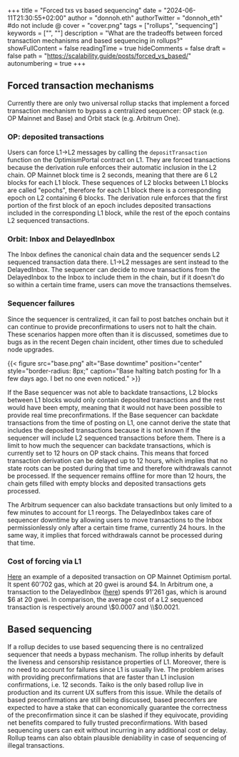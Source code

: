 +++
title = "Forced txs vs based sequencing"
date = "2024-06-11T21:30:55+02:00"
author = "donnoh.eth"
authorTwitter = "donnoh_eth" #do not include @
cover = "cover.png"
tags = ["rollups", "sequencing"]
keywords = ["", ""]
description = "What are the tradeoffs between forced transaction mechanisms and based sequencing in rollups?"
showFullContent = false
readingTime = true
hideComments = false
draft = false
path = "https://scalability.guide/posts/forced_vs_based/"
autonumbering = true
+++

## Forced transaction mechanisms

Currently there are only two universal rollup stacks that implement a forced transaction mechanism to bypass a centralized sequencer: OP stack (e.g. OP Mainnet and Base) and Orbit stack (e.g. Arbitrum One).

### OP: deposited transactions

Users can force L1->L2 messages by calling the `depositTransaction` function on the OptimismPortal contract on L1. They are forced transactions because the derivation rule enforces their automatic inclusion in the L2 chain. OP Mainnet block time is 2 seconds, meaning that there are 6 L2 blocks for each L1 block. These sequences of L2 blocks between L1 blocks are called "epochs", therefore for each L1 block there is a corresponding epoch on L2 containing 6 blocks. The derivation rule enforces that the first portion of the first block of an epoch includes deposited transactions included in the corresponding L1 block, while the rest of the epoch contains L2 sequenced transactions.

### Orbit: Inbox and DelayedInbox

The Inbox defines the canonical chain data and the sequencer sends L2 sequenced transaction data there. L1->L2 messages are sent instead to the DelayedInbox. The sequencer can decide to move transactions from the DelayedInbox to the Inbox to include them in the chain, but if it doesn't do so within a certain time frame, users can move the transactions themselves.

### Sequencer failures

Since the sequencer is centralized, it can fail to post batches onchain but it can continue to provide preconfirmations to users not to halt the chain. These scenarios happen more often than it is discussed, sometimes due to bugs as in the recent Degen chain incident, other times due to scheduled node upgrades.

{{< figure src="base.png" alt="Base downtime" position="center" style="border-radius: 8px;" caption="Base halting batch posting for 1h a few days ago. I bet no one even noticed." >}}

If the Base sequencer was not able to backdate transactions, L2 blocks between L1 blocks would only contain deposited transactions and the rest would have been empty, meaning that it would not have been possible to provide real time preconfirmations. If the Base sequencer can backdate transactions from the time of posting on L1, one cannot derive the state that includes the deposited transactions because it is not known if the sequencer will include L2 sequenced transactions before them. There is a limit to how much the sequencer can backdate transactions, which is currently set to 12 hours on OP stack chains. This means that forced transaction derivation can be delayed up to 12 hours, which implies that no state roots can be posted during that time and therefore withdrawals cannot be processed. If the sequencer remains offline for more than 12 hours, the chain gets filled with empty blocks and deposited transactions gets processed.

The Arbitrum sequencer can also backdate transactions but only limited to a few minutes to account for L1 reorgs. The DelayedInbox takes care of sequencer downtime by allowing users to move transactions to the Inbox permissionlessly only after a certain time frame, currently 24 hours. In the same way, it implies that forced withdrawals cannot be processed during that time.

### Cost of forcing via L1

[Here](https://etherscan.io/tx/0x0a1695ac95217f245249dfc72419a67738eba4ac708b1a722f28814970200f49) an example of a deposited transaction on OP Mainnet Optimism portal. It spent 60'702 gas, which at 20 gwei is around \$4. In Arbitrum one, a transaction to the DelayedInbox ([here](https://etherscan.io/tx/0x87fa3c2265f75eb9f1c79fea81865a41f14b428b90811224a7ab32c6799dceb1)) spends 91'261 gas, which is around \$6 at 20 gwei. In comparison, the average cost of a L2 sequenced transaction is respectively around \\$0.0007 and \\$0.0021.

## Based sequencing

If a rollup decides to use based sequencing there is no centralized sequencer that needs a bypass mechanism. The rollup inherits by default the liveness and censorship resistance properties of L1. Moreover, there is no need to account for failures since L1 is usually live. The problem arises with providing preconfirmations that are faster than L1 inclusion confirmations, i.e. 12 seconds. Taiko is the only based rollup live in production and its current UX suffers from this issue. While the details of based preconfirmations are still being discussed, based preconfers are expected to have a stake that can economically guarantee the correctness of the preconfirmation since it can be slashed if they equivocate, providing net benefits compared to fully trusted preconfirmations. With based sequencing users can exit without incurring in any additional cost or delay. Rollup teams can also obtain plausible deniability in case of sequencing of illegal transactions.
